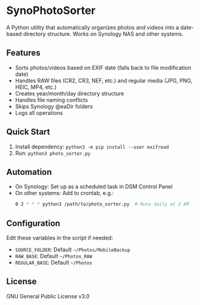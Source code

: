 # SynoPhotoSorter

A Python utility that automatically organizes photos and videos into a date-based directory structure. Works on Synology NAS and other systems.

## Features

- Sorts photos/videos based on EXIF date (falls back to file modification date)
- Handles RAW files (CR2, CR3, NEF, etc.) and regular media (JPG, PNG, HEIC, MP4, etc.)
- Creates year/month/day directory structure
- Handles file naming conflicts
- Skips Synology @eaDir folders
- Logs all operations

## Quick Start

1. Install dependency: `python3 -m pip install --user exifread`
2. Run: `python3 photo_sorter.py`

## Automation

- On Synology: Set up as a scheduled task in DSM Control Panel
- On other systems: Add to crontab, e.g.:
  ```bash
  0 2 * * * python3 /path/to/photo_sorter.py  # Runs daily at 2 AM
  ```

## Configuration

Edit these variables in the script if needed:
- `SOURCE_FOLDER`: Default `~/Photos/MobileBackup`
- `RAW_BASE`: Default `~/Photos_RAW`
- `REGULAR_BASE`: Default `~/Photos`

## License

GNU General Public License v3.0 